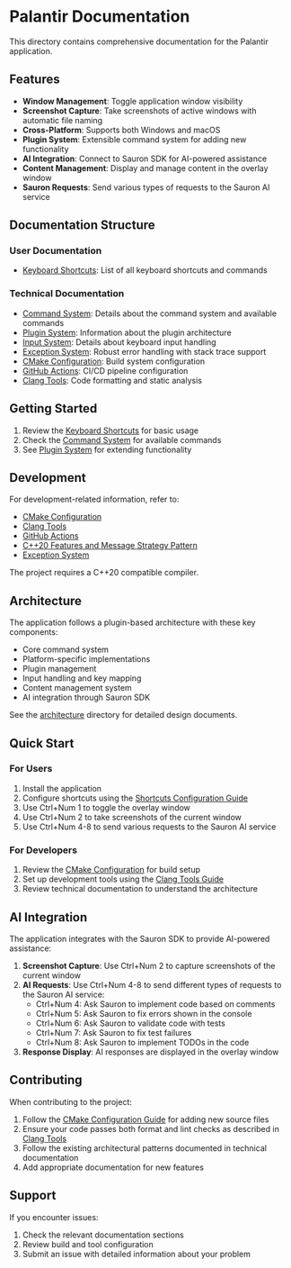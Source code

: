 # Palantir Documentation

This directory contains comprehensive documentation for the Palantir application.

## Features

- **Window Management**: Toggle application window visibility
- **Screenshot Capture**: Take screenshots of active windows with automatic file naming
- **Cross-Platform**: Supports both Windows and macOS
- **Plugin System**: Extensible command system for adding new functionality
- **AI Integration**: Connect to Sauron SDK for AI-powered assistance
- **Content Management**: Display and manage content in the overlay window
- **Sauron Requests**: Send various types of requests to the Sauron AI service

## Documentation Structure

### User Documentation
- [Keyboard Shortcuts](user/shortcuts.md): List of all keyboard shortcuts and commands

### Technical Documentation
- [Command System](technical/command_system.md): Details about the command system and available commands
- [Plugin System](technical/plugin_system.md): Information about the plugin architecture
- [Input System](technical/input_system.md): Details about keyboard input handling
- [Exception System](technical/exception_system.md): Robust error handling with stack trace support
- [CMake Configuration](technical/cmake-configuration.md): Build system configuration
- [GitHub Actions](technical/github-actions.md): CI/CD pipeline configuration
- [Clang Tools](technical/clang-tools.md): Code formatting and static analysis

## Getting Started

1. Review the [Keyboard Shortcuts](user/shortcuts.md) for basic usage
2. Check the [Command System](technical/command_system.md) for available commands
3. See [Plugin System](technical/plugin_system.md) for extending functionality

## Development

For development-related information, refer to:
- [CMake Configuration](technical/cmake-configuration.md)
- [Clang Tools](technical/clang-tools.md)
- [GitHub Actions](technical/github-actions.md)
- [C++20 Features and Message Strategy Pattern](technical/cpp20_message_strategy.md)
- [Exception System](technical/exception_system.md)

The project requires a C++20 compatible compiler.

## Architecture

The application follows a plugin-based architecture with these key components:
- Core command system
- Platform-specific implementations
- Plugin management
- Input handling and key mapping
- Content management system
- AI integration through Sauron SDK

See the [architecture](technical/architecture/) directory for detailed design documents.

## Quick Start

### For Users
1. Install the application
2. Configure shortcuts using the [Shortcuts Configuration Guide](user/shortcuts.md)
3. Use Ctrl+Num 1 to toggle the overlay window
4. Use Ctrl+Num 2 to take screenshots of the current window
5. Use Ctrl+Num 4-8 to send various requests to the Sauron AI service

### For Developers
1. Review the [CMake Configuration](cmake-configuration.md) for build setup
2. Set up development tools using the [Clang Tools Guide](clang-tools.md)
3. Review technical documentation to understand the architecture

## AI Integration

The application integrates with the Sauron SDK to provide AI-powered assistance:

1. **Screenshot Capture**: Use Ctrl+Num 2 to capture screenshots of the current window
2. **AI Requests**: Use Ctrl+Num 4-8 to send different types of requests to the Sauron AI service:
   - Ctrl+Num 4: Ask Sauron to implement code based on comments
   - Ctrl+Num 5: Ask Sauron to fix errors shown in the console
   - Ctrl+Num 6: Ask Sauron to validate code with tests
   - Ctrl+Num 7: Ask Sauron to fix test failures
   - Ctrl+Num 8: Ask Sauron to implement TODOs in the code
3. **Response Display**: AI responses are displayed in the overlay window

## Contributing

When contributing to the project:

1. Follow the [CMake Configuration Guide](cmake-configuration.md) for adding new source files
2. Ensure your code passes both format and lint checks as described in [Clang Tools](clang-tools.md)
3. Follow the existing architectural patterns documented in technical documentation
4. Add appropriate documentation for new features

## Support

If you encounter issues:
1. Check the relevant documentation sections
2. Review build and tool configuration
3. Submit an issue with detailed information about your problem 